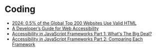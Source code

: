 # Coding

- [2024: 0.5% of the Global Top 200 Websites Use Valid HTML](https://meiert.com/en/blog/html-conformance-2024/)
- [A Developer’s Guide for Web Accessibility](https://scribe.rip/@askParamSingh/a-developers-guide-for-web-accessibility-6b85448cc7a0)
- [Accessibility in JavaScript Frameworks Part 1: What's The Big Deal?](https://dev.to/steady5063/accessibility-in-javascript-frameworks-part-1-whats-the-big-deal-149e)
- [Accessibility in JavaScript Frameworks Part 2: Comparing Each Framework](https://dev.to/steady5063/accessibility-in-javascript-frameworks-part-2-comparing-each-framework-41ch)
